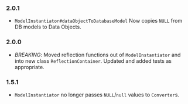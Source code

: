 ### 2.0.1
* `ModelInstantiator#dataObjectToDatabaseModel` Now copies `NULL` from DB models to Data Objects.

### 2.0.0
* _BREAKING_: Moved reflection functions out of `ModelInstantiator` and into new class `ReflectionContainer`. Updated and added tests as appropriate.

### 1.5.1
* `ModelInstantiator` no longer passes `NULL`/`null` values to `Converter`s.
